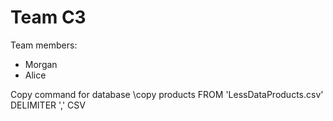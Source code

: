 # Team C3
Team members: 
* Morgan
* Alice 

Copy command for database \copy products FROM 'LessDataProducts.csv' DELIMITER ',' CSV

